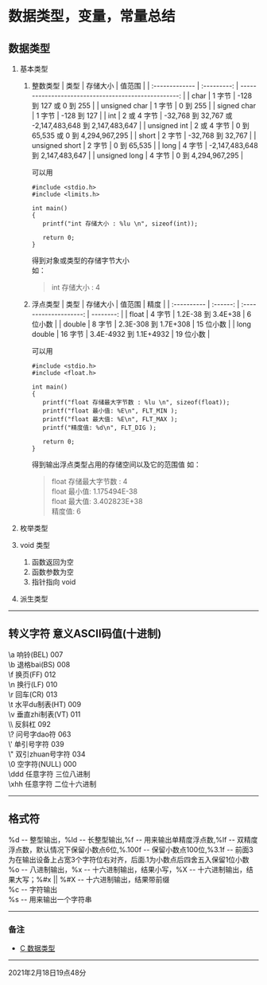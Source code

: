 # 数据类型，变量，常量总结

## 数据类型
1. 基本类型
   1. 整数类型
        | 类型           |  存储大小   |                                               值范围 |
        | :------------- | :---------: | ---------------------------------------------------: |
        | char           |   1 字节    |                              -128 到 127 或 0 到 255 |
        | unsigned char  |   1 字节    |                                             0 到 255 |
        | signed char    |   1 字节    |                                          -128 到 127 |
        | int            | 2 或 4 字节 | -32,768 到 32,767 或 -2,147,483,648 到 2,147,483,647 |
        | unsigned int   | 2 或 4 字节 |                    0 到 65,535 或 0 到 4,294,967,295 |
        | short          |   2 字节    |                                    -32,768 到 32,767 |
        | unsigned short |   2 字节    |                                          0 到 65,535 |
        | long           |   4 字节    |                      -2,147,483,648 到 2,147,483,647 |
        | unsigned long  |   4 字节    |                                   0 到 4,294,967,295 |
        
        可以用
        ```
        #include <stdio.h>
        #include <limits.h>

        int main()
        {
           printf("int 存储大小 : %lu \n", sizeof(int));

           return 0;
        }
        ```
        得到对象或类型的存储字节大小  
        如：
        > int 存储大小 : 4 
   2. 浮点类型
        | 类型        | 存储大小 |         值范围         |      精度 |
        | :---------- | :------: | :--------------------: | --------: |
        | float       |  4 字节  |   1.2E-38 到 3.4E+38   |  6 位小数 |
        | double      |  8 字节  |  2.3E-308 到 1.7E+308  | 15 位小数 |
        | long double | 16 字节  | 3.4E-4932 到 1.1E+4932 | 19 位小数 |
        
        可以用
        ```
        #include <stdio.h>
        #include <float.h>
 
        int main()
        {
           printf("float 存储最大字节数 : %lu \n", sizeof(float));
           printf("float 最小值: %E\n", FLT_MIN );
           printf("float 最大值: %E\n", FLT_MAX );
           printf("精度值: %d\n", FLT_DIG );
   
           return 0;
        }
        ```
        得到输出浮点类型占用的存储空间以及它的范围值
        如：
        > float 存储最大字节数 : 4   
        float 最小值: 1.175494E-38  
        float 最大值: 3.402823E+38  
        精度值: 6

2. 枚举类型
3. void 类型
   1. 函数返回为空
   2. 函数参数为空
   3. 指针指向 void
4. 派生类型

---

## 转义字符 意义ASCII码值(十进制)

\a 响铃(BEL) 007  
\b 退格bai(BS) 008  
\f 换页(FF) 012  
\n 换行(LF) 010  
\r 回车(CR) 013  
\t 水平du制表(HT) 009  
\v 垂直zhi制表(VT) 011  
\\\ 反斜杠 092  
\\? 问号字dao符 063  
\\' 单引号字符 039  
\\" 双引zhuan号字符 034  
\0 空字符(NULL) 000  
\ddd 任意字符 三位八进制  
\xhh 任意字符 二位十六进制  

---

## 格式符

%d -- 整型输出，%ld -- 长整型输出,%f -- 用来输出单精度浮点数,%lf -- 双精度浮点数，默认情况下保留小数点6位,%.100f -- 保留小数点100位,%3.1f -- 前面3为在输出设备上占宽3个字符位右对齐，后面.1为小数点后四舍五入保留1位小数  
%o -- 八进制输出，%x -- 十六进制输出，结果小写，%X -- 十六进制输出，结果大写；%#x || %#X -- 十六进制输出，结果带前缀  
%c -- 字符输出  
%s -- 用来输出一个字符串  

---

### 备注
+ [C 数据类型](https://www.runoob.com/cprogramming/c-data-types.html)

---

2021年2月18日19点48分